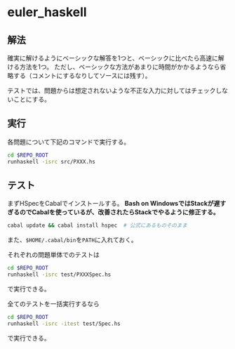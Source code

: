 # euler_haskell

## 解法
確実に解けるようにベーシックな解答を1つと、ベーシックに比べたら高速に解ける方法を1つ。
ただし、ベーシックな方法があまりに時間がかかるようなら省略する（コメントにするなりしてソースには残す）。

テストでは、問題からは想定されないような不正な入力に対してはチェックしないことにする。

## 実行
各問題について下記のコマンドで実行する。
```sh
cd $REPO_ROOT
runhaskell -isrc src/PXXX.hs
```

## テスト
まずHSpecをCabalでインストールする。
**Bash on WindowsではStackが遅すぎるのでCabalを使っているが、改善されたらStackでやるように修正する。**
```sh
cabal update && cabal install hspec  # 公式にあるものそのまま
```
また、`$HOME/.cabal/bin`を`PATH`に入れておく。

それぞれの問題単体でのテストは
```sh
cd $REPO_ROOT
runhaskell -isrc test/PXXXSpec.hs
```
で実行できる。

全てのテストを一括実行するなら
```sh
cd $REPO_ROOT
runhaskell -isrc -itest test/Spec.hs
```
で実行できる。
